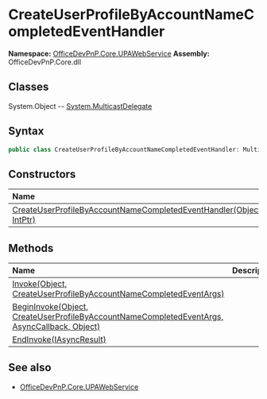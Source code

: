 # CreateUserProfileByAccountNameCompletedEventHandler

**Namespace:** [OfficeDevPnP.Core.UPAWebService](OfficeDevPnP.Core.UPAWebService.md)
**Assembly:** OfficeDevPnP.Core.dll
## Classes
System.Object
-- [System.MulticastDelegate](System.MulticastDelegate.md)
## Syntax
```C#
public class CreateUserProfileByAccountNameCompletedEventHandler: MulticastDelegate
```
## Constructors
|**Name**|**Description**|
|:-----|:-----|
| [CreateUserProfileByAccountNameCompletedEventHandler(Object, IntPtr)](CreateUserProfileByAccountNameCompletedEventHandlerconstructor1details.md) | 
## Methods
|**Name**|**Description**|
|:-----|:-----|
| [Invoke(Object, CreateUserProfileByAccountNameCompletedEventArgs)](CreateUserProfileByAccountNameCompletedEventHandlerInvokeObjectCreateUserProfileByAccountNameCompletedEventArgs.md) | 
| [BeginInvoke(Object, CreateUserProfileByAccountNameCompletedEventArgs, AsyncCallback, Object)](CreateUserProfileByAccountNameCompletedEventHandlerBeginInvokeObjectCreateUserProfileByAccountNameCompletedEventArgsAsyncCallbackObject.md) | 
| [EndInvoke(IAsyncResult)](CreateUserProfileByAccountNameCompletedEventHandlerEndInvokeIAsyncResult.md) | 
## See also
- [OfficeDevPnP.Core.UPAWebService](OfficeDevPnP.Core.UPAWebService.md)
